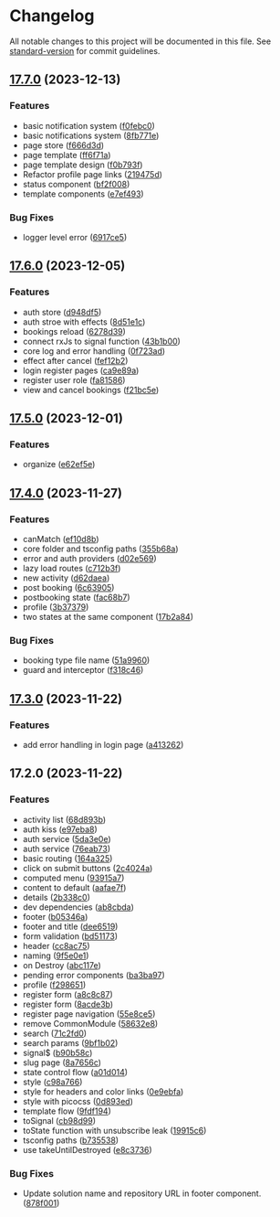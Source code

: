 # Changelog

All notable changes to this project will be documented in this file. See [standard-version](https://github.com/conventional-changelog/standard-version) for commit guidelines.

## [17.7.0](https://github.com/AlbertoBasalo/ng-lab/compare/v17.6.0...v17.7.0) (2023-12-13)


### Features

* basic notification system ([f0febc0](https://github.com/AlbertoBasalo/ng-lab/commit/f0febc0ff05821d5e81be8f6bf8d102a5606a96e))
* basic notifications system ([8fb771e](https://github.com/AlbertoBasalo/ng-lab/commit/8fb771eeeba4799f2c04b95e9ef2e05b5ab0f761))
* page store ([f666d3d](https://github.com/AlbertoBasalo/ng-lab/commit/f666d3d430e410879baf9271371f4a0ed2024956))
* page template ([ff6f71a](https://github.com/AlbertoBasalo/ng-lab/commit/ff6f71ada048ff2966f66d99d81929592abfa0e7))
* page template design ([f0b793f](https://github.com/AlbertoBasalo/ng-lab/commit/f0b793f067f16ac3b85a1828b00da6f492f68bc1))
* Refactor profile page links ([219475d](https://github.com/AlbertoBasalo/ng-lab/commit/219475d0363ed522531955cc2effbb03b6165113))
* status component ([bf2f008](https://github.com/AlbertoBasalo/ng-lab/commit/bf2f008a3f26f234ccfaa89269f312ad0d271abc))
* template components ([e7ef493](https://github.com/AlbertoBasalo/ng-lab/commit/e7ef4938b5d6f615da05f260c8b35c72e29b872e))


### Bug Fixes

* logger level error ([6917ce5](https://github.com/AlbertoBasalo/ng-lab/commit/6917ce55a191ba5359a3d7cac2ff5ea007e43d7c))

## [17.6.0](https://github.com/AlbertoBasalo/ng-lab/compare/v17.5.0...v17.6.0) (2023-12-05)


### Features

* auth store ([d948df5](https://github.com/AlbertoBasalo/ng-lab/commit/d948df5792508b6aaae23fa18b4cfb59d2c1d5ba))
* auth stroe with effects ([8d51e1c](https://github.com/AlbertoBasalo/ng-lab/commit/8d51e1c00925588cee5bb310ec7a5e990057871c))
* bookings reload ([6278d39](https://github.com/AlbertoBasalo/ng-lab/commit/6278d39953eaea74d79fcb69bcc126bd8ad4a233))
* connect rxJs to signal function ([43b1b00](https://github.com/AlbertoBasalo/ng-lab/commit/43b1b00d3af16f1243404b59e5aef697cba7e57a))
* core log and error handling ([0f723ad](https://github.com/AlbertoBasalo/ng-lab/commit/0f723ad4aeba9550b781de6cb96669a1323ba6ea))
* effect after cancel ([fef12b2](https://github.com/AlbertoBasalo/ng-lab/commit/fef12b22df11f602c9d5398257b55a3faa851b0d))
* login register pages ([ca9e89a](https://github.com/AlbertoBasalo/ng-lab/commit/ca9e89a3f33d9f5dd1903cfb47cad06bcbfcf446))
* register user role ([fa81586](https://github.com/AlbertoBasalo/ng-lab/commit/fa81586050385850d2fbb96536a773253a4c5f50))
* view and cancel bookings ([f21bc5e](https://github.com/AlbertoBasalo/ng-lab/commit/f21bc5e4e1952256855f0b43b61649bf01175a74))

## [17.5.0](https://github.com/AlbertoBasalo/ng-lab/compare/v17.4.0...v17.5.0) (2023-12-01)


### Features

* organize ([e62ef5e](https://github.com/AlbertoBasalo/ng-lab/commit/e62ef5ed18479b8a194ddde20097e435162e30dd))

## [17.4.0](https://github.com/AlbertoBasalo/ng-lab/compare/v17.3.0...v17.4.0) (2023-11-27)


### Features

* canMatch ([ef10d8b](https://github.com/AlbertoBasalo/ng-lab/commit/ef10d8be720b2dfd1a77db9b7040e9bc78d81938))
* core folder and tsconfig paths ([355b68a](https://github.com/AlbertoBasalo/ng-lab/commit/355b68a3b52464c90e31c28ef98d52f5da18ca26))
* error and auth providers ([d02e569](https://github.com/AlbertoBasalo/ng-lab/commit/d02e5690b3051ee4b9b2ac5d724a3e338d857504))
* lazy load routes ([c712b3f](https://github.com/AlbertoBasalo/ng-lab/commit/c712b3f63c81220fedc52f0314bb8457aeef8075))
* new activity ([d62daea](https://github.com/AlbertoBasalo/ng-lab/commit/d62daea3a504508f21c858d73321499c456258e0))
* post booking ([6c63905](https://github.com/AlbertoBasalo/ng-lab/commit/6c639058d8c48913f2843fc977a254e79677830e))
* postbooking state ([fac68b7](https://github.com/AlbertoBasalo/ng-lab/commit/fac68b70cfee51c13e92d0ae3d2670704246e8be))
* profile ([3b37379](https://github.com/AlbertoBasalo/ng-lab/commit/3b37379b4ba92547d1e18cf3c5f0121478ad70da))
* two states at the same component ([17b2a84](https://github.com/AlbertoBasalo/ng-lab/commit/17b2a842f8e59bda4e7ae058888fb2e2f6914c1d))


### Bug Fixes

* booking type file name ([51a9960](https://github.com/AlbertoBasalo/ng-lab/commit/51a996075f043408f242a5b9624d8c8c506cac8d))
* guard and interceptor ([f318c46](https://github.com/AlbertoBasalo/ng-lab/commit/f318c46fe0a3e069a823013b80865d70bb2c8830))

## [17.3.0](https://github.com/AlbertoBasalo/ng-lab/compare/v17.2.0...v17.3.0) (2023-11-22)


### Features

* add error handling in login page ([a413262](https://github.com/AlbertoBasalo/ng-lab/commit/a4132620e64b1d28088e8580cea01f186d23a944))

## 17.2.0 (2023-11-22)


### Features

* activity list ([68d893b](https://github.com/AlbertoBasalo/ng-lab/commit/68d893b2fee9b28bece92b1d6f85a4bafdcbb16d))
* auth kiss ([e97eba8](https://github.com/AlbertoBasalo/ng-lab/commit/e97eba8969e0b67918713d70bc491f1c4826381b))
* auth service ([5da3e0e](https://github.com/AlbertoBasalo/ng-lab/commit/5da3e0ebded1343b7aaeabd1d18fce306212e03a))
* auth service ([76eab73](https://github.com/AlbertoBasalo/ng-lab/commit/76eab73510b778475fcd6fcbb5e21ea916b79a27))
* basic routing ([164a325](https://github.com/AlbertoBasalo/ng-lab/commit/164a325276d2165bf0085105c6c9b29ab0f8c3e3))
* click on submit buttons ([2c4024a](https://github.com/AlbertoBasalo/ng-lab/commit/2c4024ae6998564d3dadf59c5489f8b31cce78e0))
* computed menu ([93915a7](https://github.com/AlbertoBasalo/ng-lab/commit/93915a7c6484f23afd748323c51e4bb64f3d615e))
* content to default ([aafae7f](https://github.com/AlbertoBasalo/ng-lab/commit/aafae7f1c3e6422fc21e1f01a5eef678c0015398))
* details ([2b338c0](https://github.com/AlbertoBasalo/ng-lab/commit/2b338c039b957df07de741e5cc53ff39b3335569))
* dev dependencies ([ab8cbda](https://github.com/AlbertoBasalo/ng-lab/commit/ab8cbda12fc7267e3a31c705a091823df79e7083))
* footer ([b05346a](https://github.com/AlbertoBasalo/ng-lab/commit/b05346ad38d12018624fbcaba851473113a4f2b3))
* footer and title ([dee6519](https://github.com/AlbertoBasalo/ng-lab/commit/dee6519c875cc7c2bd41902d85a990e0c0cb4cd2))
* form validation ([bd51173](https://github.com/AlbertoBasalo/ng-lab/commit/bd511739b82c5e3a210de2e33ce5842da141f726))
* header ([cc8ac75](https://github.com/AlbertoBasalo/ng-lab/commit/cc8ac75ffd48655d42736d576e3fdad3d543fd07))
* naming ([9f5e0e1](https://github.com/AlbertoBasalo/ng-lab/commit/9f5e0e1f2f150299dc91df2ea827b8b85eed688b))
* on Destroy ([abc117e](https://github.com/AlbertoBasalo/ng-lab/commit/abc117ebc4cd43daf3055a1a2dd91f225935861e))
* pending error components ([ba3ba97](https://github.com/AlbertoBasalo/ng-lab/commit/ba3ba9708366fbeb6aacc531cc5f69dc3caf84f3))
* profile ([f298651](https://github.com/AlbertoBasalo/ng-lab/commit/f29865136a803b4106787a9a85e85ac01c5c5fd8))
* register form ([a8c8c87](https://github.com/AlbertoBasalo/ng-lab/commit/a8c8c879fd72d84287a3726feeefc9137f630861))
* register form ([8acde3b](https://github.com/AlbertoBasalo/ng-lab/commit/8acde3bedbe401057fbd1ee2a0882c8838320ea7))
* register page navigation ([55e8ce5](https://github.com/AlbertoBasalo/ng-lab/commit/55e8ce5b92ac7d7ac667e6d4bbbe09ada03e7dea))
* remove CommonModule ([58632e8](https://github.com/AlbertoBasalo/ng-lab/commit/58632e8f01c2e044acfe1d136c33347b5eae5be8))
* search ([71c2fd0](https://github.com/AlbertoBasalo/ng-lab/commit/71c2fd0237987969fba166ff124352141d296e81))
* search params ([9bf1b02](https://github.com/AlbertoBasalo/ng-lab/commit/9bf1b029668b0a747a9be503e1cbc75f4953c4bd))
* signal$ ([b90b58c](https://github.com/AlbertoBasalo/ng-lab/commit/b90b58c3cb86df08cf124a0792f5a70d566eafe8))
* slug page ([8a7656c](https://github.com/AlbertoBasalo/ng-lab/commit/8a7656c516f0e548b789ae22e038576be247cb31))
* state control flow ([a01d014](https://github.com/AlbertoBasalo/ng-lab/commit/a01d014837bad752488f650dca1005dc78a760fd))
* style ([c98a766](https://github.com/AlbertoBasalo/ng-lab/commit/c98a766d6c0863006c3e335bf7d683313114e3a6))
* style for headers and color links ([0e9ebfa](https://github.com/AlbertoBasalo/ng-lab/commit/0e9ebfa13269cc6b8272d1a457577ac1cb5db6ff))
* style with picocss ([0d893ed](https://github.com/AlbertoBasalo/ng-lab/commit/0d893ed11a4bdff4e7bc625e5191978f21f954b3))
* template flow ([9fdf194](https://github.com/AlbertoBasalo/ng-lab/commit/9fdf1945aa7a42c32279ff5c5f7092a1678c910f))
* toSignal ([cb98d99](https://github.com/AlbertoBasalo/ng-lab/commit/cb98d992b2b124a89231115507f6a197d023b0dc))
* toState function with unsubscribe leak ([19915c6](https://github.com/AlbertoBasalo/ng-lab/commit/19915c63e7624859618e4be106968b0d2044b938))
* tsconfig paths ([b735538](https://github.com/AlbertoBasalo/ng-lab/commit/b735538c16cab057241404dd9175c0d8e0d4db27))
* use takeUntilDestroyed ([e8c3736](https://github.com/AlbertoBasalo/ng-lab/commit/e8c373609d6340b5313516641159ac4efd7e623f))


### Bug Fixes

* Update solution name and repository URL in footer component. ([878f001](https://github.com/AlbertoBasalo/ng-lab/commit/878f0012610cbb63f5d86018707bf25498d76744))
